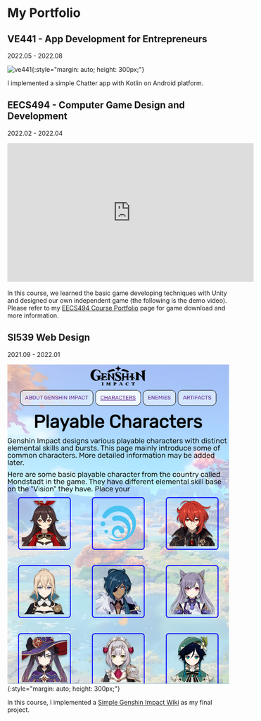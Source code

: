 # My Portfolio



## VE441 - App Development for Entrepreneurs

2022.05 - 2022.08

![ve441](imgs/ve441.gif){:style="margin: auto; height: 300px;"}

I implemented a simple Chatter app with Kotlin on Android platform.

## EECS494 - Computer Game Design and Development

2022.02 - 2022.04

<iframe width="560" height="315" src="https://www.youtube.com/embed/BWS21aGWRQA" title="YouTube video player" frameborder="0" allow="accelerometer; autoplay; clipboard-write; encrypted-media; gyroscope; picture-in-picture" allowfullscreen></iframe>

In this course, we learned the basic game developing techniques with Unity and designed our own independent game (the following is the demo video). Please refer to my [EECS494 Course Portfolio](http://www-personal.umich.edu/~junqich/Portfolio/) page for game download and more information.

## SI539 Web Design

2021.09 - 2022.01

![si539](imgs/si539.png){:style="margin: auto; height: 300px;"}

In this course, I implemented a [Simple Genshin Impact Wiki](https://cjqcjqhhh.github.io/si539-portfolio/index.html) as my final project.


